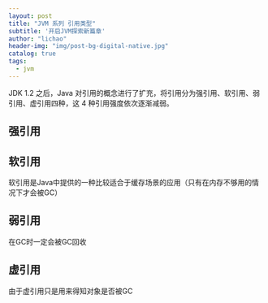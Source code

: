 ```yaml
---
layout: post
title: "JVM 系列 引用类型"
subtitle: '开启JVM探索新篇章'
author: "lichao"
header-img: "img/post-bg-digital-native.jpg"
catalog: true
tags:
  - jvm
---
```


JDK 1.2 之后，Java 对引用的概念进行了扩充，将引用分为强引用、软引用、弱引用、虚引用四种，这 4 种引用强度依次逐渐减弱。

## 强引用
## 软引用
软引用是Java中提供的一种比较适合于缓存场景的应用（只有在内存不够用的情况下才会被GC）
## 弱引用
在GC时一定会被GC回收
## 虚引用
由于虚引用只是用来得知对象是否被GC